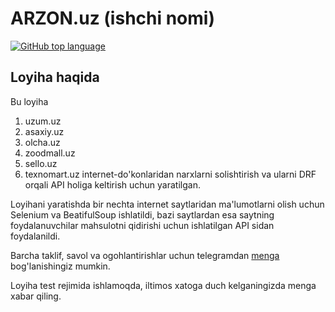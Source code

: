 
# ARZON.uz (ishchi nomi)

[![GitHub top language](https://img.shields.io/github/languages/top/okh-engineer/arzon.uz?style=flat-square&logo=github)](https://github.com/okh-engineer/arzon.uz)

## Loyiha haqida

Bu loyiha
  1. uzum.uz
  2. asaxiy.uz
  3. olcha.uz
  4. zoodmall.uz
  5. sello.uz
  6. texnomart.uz  internet-do'konlaridan narxlarni solishtirish va ularni DRF orqali API holiga keltirish uchun yaratilgan.

Loyihani yaratishda bir nechta internet saytlaridan ma'lumotlarni olish uchun Selenium va BeatifulSoup ishlatildi, bazi saytlardan esa saytning foydalanuvchilar mahsulotni qidirishi uchun ishlatilgan API sidan foydalanildi. 

Barcha taklif, savol va ogohlantirishlar uchun telegramdan <a href="https://t.me/khojimirzayev">menga</a> bog'lanishingiz mumkin.

Loyiha test rejimida ishlamoqda, iltimos xatoga duch kelganingizda menga xabar qiling.
